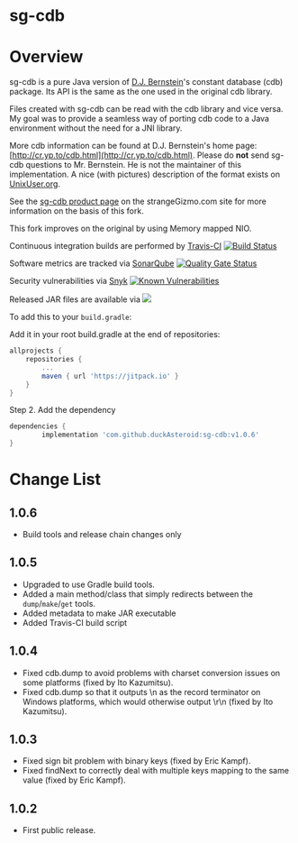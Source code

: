 sg-cdb
========================================================================


Overview
========================================================================

sg-cdb is a pure Java version of [D.J. Bernstein](http://cr.yp.to/)'s 
constant database (cdb) package.  Its API is the same as the one used in 
the original cdb library.  

Files created with sg-cdb can be read with the cdb library and
vice versa.  My goal was to provide a seamless way of porting cdb code
to a Java environment without the need for a JNI library.

More cdb information can be found at D.J. Bernstein's home page:
[http://cr.yp.to/cdb.html](http://cr.yp.to/cdb.html). Please do **not** send sg-cdb questions to
Mr. Bernstein.  He is not the maintainer of this implementation. A nice (with pictures) description
of the format exists on [UnixUser.org](http://www.unixuser.org/~euske/doc/cdbinternals/index.html).

See the [sg-cdb product page](http://www.strangeGizmo.com/products/sg-cdb/) 
on the strangeGizmo.com site for more information on the basis of this fork.

This fork improves on the original by using Memory mapped NIO.

Continuous integration builds are performed by [Travis-CI](https://travis-ci.org/duckAsteroid/sg-cdb) [![Build Status](https://travis-ci.org/duckAsteroid/sg-cdb.svg?branch=master)](https://travis-ci.org/duckAsteroid/sg-cdb)

Software metrics are tracked via [SonarQube](https://sonarcloud.io/dashboard?id=sg-cdb) [![Quality Gate Status](https://sonarcloud.io/api/project_badges/measure?project=com.asteroid.duck%3Asg-cdb&metric=alert_status)](https://sonarcloud.io/dashboard?id=com.asteroid.duck%3Asg-cdb)

Security vulnerabilities via [Snyk](https://snyk.io/) [![Known Vulnerabilities](https://snyk.io/test/github/duckAsteroid/sg-cdb/badge.svg?targetFile=build.gradle)](https://snyk.io/test/github/duckAsteroid/sg-cdb?targetFile=build.gradle)

Released JAR files are available via [![](https://jitpack.io/v/duckAsteroid/sg-cdb.svg)](https://jitpack.io/#duckAsteroid/sg-cdb)

To add this to your `build.gradle`:

Add it in your root build.gradle at the end of repositories:
```groovy
allprojects {
    repositories {
        ...
        maven { url 'https://jitpack.io' }
    }
}
```
Step 2. Add the dependency
```groovy
dependencies {
        implementation 'com.github.duckAsteroid:sg-cdb:v1.0.6'
}
```

Change List
========================================================================
1.0.6
-----
-   Build tools and release chain changes only

1.0.5
-----
-   Upgraded to use Gradle build tools.
-   Added a main method/class that simply redirects between the 
    `dump`/`make`/`get` tools.
-   Added metadata to make JAR executable
-   Added Travis-CI build script

1.0.4
-----

-   Fixed cdb.dump to avoid problems with charset conversion issues on
    some platforms (fixed by Ito Kazumitsu).
-   Fixed cdb.dump so that it outputs \\n as the record terminator on
    Windows platforms, which would otherwise output \\r\\n (fixed by Ito
    Kazumitsu).

1.0.3
-----

-   Fixed sign bit problem with binary keys (fixed by Eric Kampf).
-   Fixed findNext to correctly deal with multiple keys mapping to the
    same value (fixed by Eric Kampf).

1.0.2
-----

-   First public release.
